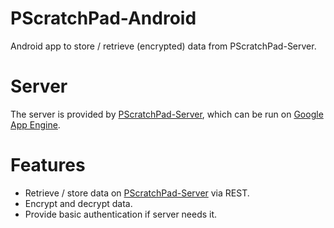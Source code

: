 # PScratchPad-Android

Android app to store / retrieve (encrypted) data from PScratchPad-Server.

# Server

The server is provided by [PScratchPad-Server](https://github.com/phvogt/PScratchPad-Server), which can be run on [Google App Engine](https://cloud.google.com/appengine/docs).

# Features

* Retrieve / store data on [PScratchPad-Server](https://github.com/phvogt/PScratchPad-Server) via REST.
* Encrypt and decrypt data.
* Provide basic authentication if server needs it. 